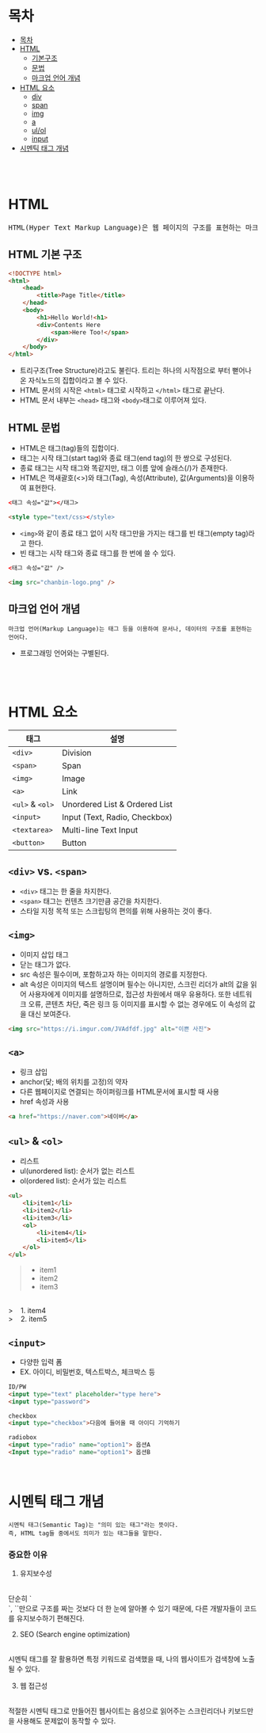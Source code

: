 # 목차
* [목차](#목차)
* [HTML](#html)
    + [기본구조](#html-기본-구조)
    + [문법](#html-문법)
    + [마크업 언어 개념](#마크업-언어-개념)
* [HTML 요소](#html-요소)
    + [div](#div-vs-span)
    + [span](#div-vs-span)
    + [img](#img)
    + [a](#a)
    + [ul/ol](#ul--ol)
    + [input](#input)
* [시멘틱 태그 개념](#시멘틱-태그-개념)
</br>
</br>

# HTML
<pre>
HTML(Hyper Text Markup Language)은 웹 페이지의 구조를 표현하는 마크업 언어다.
</pre>
## HTML 기본 구조

```html
<!DOCTYPE html>                     
<html>
    <head>
        <title>Page Title</title>
    </head>
    <body>
        <h1>Hello World!<h1>
        <div>Contents Here
            <span>Here Too!</span>
        </div>
    </body>
</html>
```
* 트리구조(Tree Structure)라고도 불린다. 트리는 하나의 시작점으로 부터 뻗어나온 자식노드의 집합이라고 볼 수 있다.
* HTML 문서의 시작은 `<html>` 태그로 시작하고 `</html>` 태그로 끝난다.
* HTML 문서 내부는 `<head>` 태그와 `<body>`태그로 이루어져 있다.
## HTML 문법
* HTML은 태그(tag)들의 집합이다.
* 태그는 시작 태그(start tag)와 종료 태그(end tag)의 한 쌍으로 구성된다.
* 종료 태그는 시작 태그와 똑같지만, 태그 이름 앞에 슬래스(/)가 존재한다.
* HTML은 꺽새괄호(<>)와 태그(Tag), 속성(Attribute), 값(Arguments)을 이용하여 표현한다.
```html
<태그 속성="값"></태그>

<style type="text/css></style>
```
* `<img>`와 같이 종료 태그 없이 시작 태그만을 가지는 태그를 빈 태그(empty tag)라고 한다.
* 빈 태그는 시작 태그와 종료 태그를 한 번에 쓸 수 있다.
```html
<태그 속성="값" />

<img src="chanbin-logo.png" />
```
## 마크업 언어 개념
```
마크업 언어(Markup Language)는 태그 등을 이용하여 문서나, 데이터의 구조를 표현하는 언어다.
```
* 프로그래밍 언어와는 구별된다.
</br>
</br>

# HTML 요소
<!-- Markdown -->
태그|설명
-|-
`<div>`|Division
`<span>`|Span
`<img>`|Image
`<a>`|Link
`<ul>` & `<ol>`|Unordered List & Ordered List
`<input>`|Input (Text, Radio, Checkbox)
`<textarea>`|Multi-line Text Input
`<button>`|Button

## `<div>` vs. `<span>`
* `<div>` 태그는 한 줄을 차지한다.
* `<span>` 태그는 컨텐츠 크기만큼 공간을 차지한다.
* 스타일 지정 목적 또는 스크립팅의 편의를 위해 사용하는 것이 좋다.

## `<img>`
* 이미지 삽입 태그
* 닫는 태그가 없다.
* src 속성은 필수이며, 포함하고자 하는 이미지의 경로를 지정한다.
* alt 속성은 이미지의 텍스트 설명이며 필수는 아니지만, 스크린 리더가 alt의 값을 읽어 사용자에게 이미지를 설명하므로, 접근성 차원에서 매우 유용하다. 또한 네트워크 오류, 콘텐츠 차단, 죽은 링크 등 이미지를 표시할 수 없는 경우에도 이 속성의 값을 대신 보여준다.
```html
<img src="https://i.imgur.com/JVAdfdf.jpg" alt="이쁜 사진">
```
## `<a>`
* 링크 삽입
* anchor(닻; 배의 위치를 고정)의 약자
* 다른 웹페이지로 연결되는 하이퍼링크를 HTML문서에 표시할 때 사용
* href 속성과 사용
```html
<a href="https://naver.com">네이버</a>
```
## `<ul>` & `<ol>`
* 리스트
* ul(unordered list): 순서가 없는 리스트
* ol(ordered list): 순서가 있는 리스트
```html
<ul>
    <li>item1</li>
    <li>item2</li>
    <li>item3</li>
    <ol>
        <li>item4</li>
        <li>item5</li>
    </ol>
</ul>
```
> * item1
> * item2
> * item3
</br>
> &nbsp;&nbsp; 1. item4
</br>
> &nbsp;&nbsp; 2. item5

## `<input>`
* 다양한 입력 폼
* EX. 아이디, 비밀번호, 텍스트박스, 체크박스 등
```html
ID/PW
<input type="text" placeholder="type here">
<input type="password">

checkbox
<input type="checkbox">다음에 들어올 때 아이디 기억하기

radiobox
<input type="radio" name="option1"> 옵션A
<Input type="radio" name="option1"> 옵션B
```
</br>

# 시멘틱 태그 개념
```
시멘틱 태그(Semantic Tag)는 "의미 있는 태그"라는 뜻이다.
즉, HTML tag들 중에서도 의미가 있는 태그들을 말한다.
```
### 중요한 이유
1. 유지보수성
</br>
단순히 `<div>`, `<tag>`만으로 구조를 짜는 것보다 더 한 눈에 알아볼 수 있기 때문에, 다른 개발자들이 코드를 유지보수하기 편해진다.

2. SEO (Search engine optimization)
</br>
시멘틱 태그를 잘 활용하면 특정 키워드로 검색했을 때, 나의 웹사이트가 검색창에 노출될 수 있다.

3. 웹 접근성 
</br>
적절한 시멘틱 태그로 만들어진 웹사이트는 음성으로 읽어주는 스크린리더나 키보드만을 사용해도 문제없이 동작할 수 있다.
